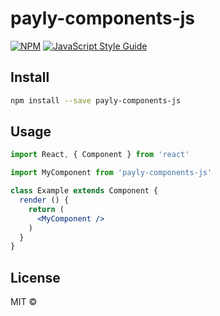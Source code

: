 # payly-components-js

> 

[![NPM](https://img.shields.io/npm/v/payly-components-js.svg)](https://www.npmjs.com/package/payly-components-js) [![JavaScript Style Guide](https://img.shields.io/badge/code_style-standard-brightgreen.svg)](https://standardjs.com)

## Install

```bash
npm install --save payly-components-js
```

## Usage

```jsx
import React, { Component } from 'react'

import MyComponent from 'payly-components-js'

class Example extends Component {
  render () {
    return (
      <MyComponent />
    )
  }
}
```

## License

MIT © [](https://github.com/)

